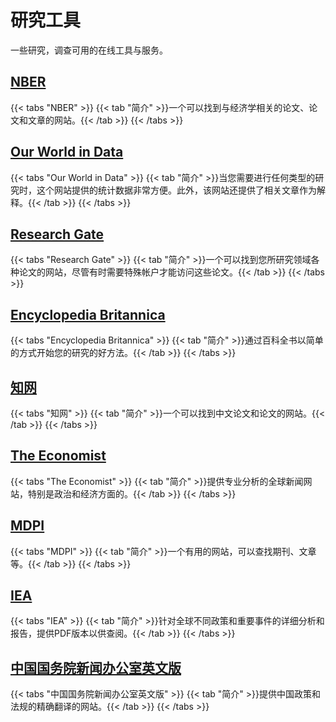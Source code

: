 # 研究工具

一些研究，调查可用的在线工具与服务。

## [NBER](https://www.nber.org/)

{{< tabs "NBER" >}}
{{< tab "简介" >}}一个可以找到与经济学相关的论文、论文和文章的网站。{{< /tab >}}
{{< /tabs >}}

## [Our World in Data](https://ourworldindata.org/)

{{< tabs "Our World in Data" >}}
{{< tab "简介" >}}当您需要进行任何类型的研究时，这个网站提供的统计数据非常方便。此外，该网站还提供了相关文章作为解释。{{< /tab >}}
{{< /tabs >}}

## [Research Gate](https://www.researchgate.net/)

{{< tabs "Research Gate" >}}
{{< tab "简介" >}}一个可以找到您所研究领域各种论文的网站，尽管有时需要特殊帐户才能访问这些论文。{{< /tab >}}
{{< /tabs >}}

## [Encyclopedia Britannica](https://www.britannica.com/)

{{< tabs "Encyclopedia Britannica" >}}
{{< tab "简介" >}}通过百科全书以简单的方式开始您的研究的好方法。{{< /tab >}}
{{< /tabs >}}

## [知网](https://cnki.net/)

{{< tabs "知网" >}}
{{< tab "简介" >}}一个可以找到中文论文和论文的网站。{{< /tab >}}
{{< /tabs >}}

## [The Economist](https://www.economist.com/)

{{< tabs "The Economist" >}}
{{< tab "简介" >}}提供专业分析的全球新闻网站，特别是政治和经济方面的。{{< /tab >}}
{{< /tabs >}}

## [MDPI](https://www.mdpi.com/)

{{< tabs "MDPI" >}}
{{< tab "简介" >}}一个有用的网站，可以查找期刊、文章等。{{< /tab >}}
{{< /tabs >}}

## [IEA](https://www.iea.org)

{{< tabs "IEA" >}}
{{< tab "简介" >}}针对全球不同政策和重要事件的详细分析和报告，提供PDF版本以供查阅。{{< /tab >}}
{{< /tabs >}}

## [中国国务院新闻办公室英文版](http://english.scio.gov.cn)

{{< tabs "中国国务院新闻办公室英文版" >}}
{{< tab "简介" >}}提供中国政策和法规的精确翻译的网站。{{< /tab >}}
{{< /tabs >}}